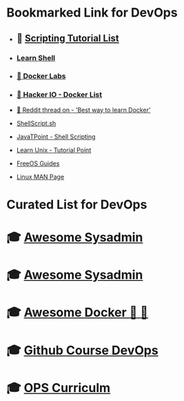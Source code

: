 # Bookmarked Link for DevOps


* ## :muscle: [Scripting Tutorial List](http://wiki.bash-hackers.org/scripting/tutoriallist)

* ### [Learn Shell](http://www.learnshell.org/)

* ### [:whale: Docker Labs](https://github.com/docker/labs)
* ### [:whale: Hacker IO - Docker List](https://hackr.io/tutorials/learn-docker)
* [:whale: Reddit thread on - 'Best way to learn Docker'](https://www.reddit.com/r/docker/comments/6ej6ic/best_way_to_learn_docker/)

* [ShellScript.sh](https://www.shellscript.sh/)

* [JavaTPoint - Shell Scripting](https://www.javatpoint.com/shell-scripting-tutorial)

* [Learn Unix - Tutorial Point](https://www.tutorialspoint.com/unix/index.htm)

* [FreeOS Guides](http://www.freeos.com/guides/lsst/)
* [Linux MAN Page](http://man.he.net/)


# Curated List for DevOps

 # :mortar_board: [Awesome Sysadmin](https://github.com/kahun/awesome-sysadmin)
 # :mortar_board: [Awesome Sysadmin](https://github.com/kahun/awesome-sysadmin)
 # :mortar_board: [Awesome Docker  :whale:  :whale:](https://github.com/veggiemonk/awesome-docker)
 # :mortar_board: [Github Course DevOps](https://github.com/CSC-DevOps/Course)
 # :mortar_board: [OPS Curriculm](http://www.opsschool.org/en/latest/)
